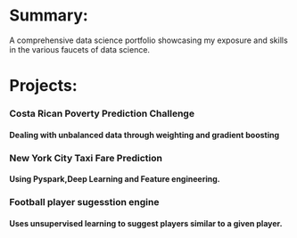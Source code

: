 # Summary:
A comprehensive data science portfolio showcasing my exposure and skills in the various faucets of data science.

# Projects:
### Costa Rican Poverty Prediction Challenge
#### Dealing with unbalanced data through weighting and gradient boosting 
### New York City Taxi Fare Prediction
#### Using Pyspark,Deep Learning and Feature engineering.
### Football player sugesstion engine
#### Uses unsupervised learning to suggest players similar to a given player.


